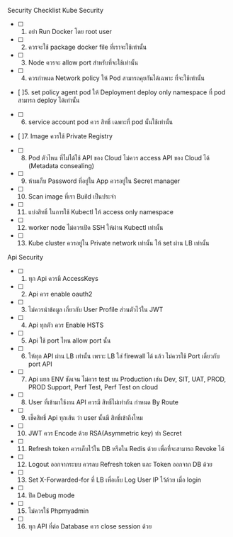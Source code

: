Security Checklist
Kube Security
  - [ ] 1. อย่า Run Docker โดย root user
  - [ ] 2. ควรจะใช้ package docker file ที่เราจะใช้เท่านั้น
  - [ ] 3. Node ควรจะ allow port สำหรับที่จะใช้เท่านั้น
  - [ ] 4. ควรกำหนด Network policy ให้ Pod สามารถคุยกันได้เฉพาะ ที่จะใช้เท่านั้น
  - [ ]5. set policy agent pod ให้ Deployment deploy only namespace ที่ pod สามารถ deploy ได้เท่านั้น
  - [ ] 6. service account pod ควร สิทธิ์ เฉพาะที่ pod นั้นใช้เท่านั้น
  - [ ]7. Image ควรใช้ Private Registry
  - [ ] 8. Pod ตัวไหน ที่ไม่ได้ใช้ API ของ Cloud ไม่ควร access API ของ Cloud ได้ (Metadata consealing)
  - [ ] 9. ห้ามเก็บ Password ที่อยู่ใน App ควรอยู่ใน Secret manager
  - [ ] 10. Scan image ที่เรา Build เป็นประจำ
  - [ ] 11. แบ่งสิทธิ์ ในการใช้ Kubectl ให้ access only namespace
  - [ ] 12. worker node ไม่ควรเปิด SSH ให้ผ่าน Kubectl เท่านั้น
  - [ ] 13. Kube cluster ควรอยู่ใน Private network เท่านั้น ให้ set ผ่าน LB เท่านั้น

Api Security

- [ ] 1. ทุก Api ควรมี AccessKeys
- [ ] 2. Api ควร enable oauth2
- [ ] 3. ไม่ควรนำข้อมูล เกี่ยวกับ User Profile ส่วนตัวไว้ใน JWT
- [ ] 4. Api ทุกตัว ควร Enable HSTS
- [ ] 5. Api ใช้ port ไหน allow port นั้น
- [ ] 6. ให้ทุก API ผ่าน LB เท่านั้น เพราะ LB ใส่ firewall ได้ แล้ว ไม่ควรใช้ Port เดี่ยวกับ port API
- [ ] 7. Api แยก ENV ชัดเจน ไม่ควร test บน Production เช่น Dev, SIT, UAT, PROD, PROD Support, Perf Test, Perf Test on cloud
- [ ] 8. User ที่เข้ามาใช้งาน API ควรมี สิทธิ์ไม่เท่ากัน กำหนด By Route
- [ ] 9. เช็คสิทธิ์ Api ทุกเส้น ว่า user นั้นมี สิทธิ์เข้าถึงไหม
- [ ] 10. JWT ควร Encode ด้วย RSA(Asymmetric key) ทำ Secret
- [ ] 11. Refresh token ควรเก็บไว้ใน DB หรือใน Redis ด้วย เพื่อที่จะสามารถ Revoke ได้
- [ ] 12. Logout ออกจากระบบ ควรลบ Refresh token และ Token ออกจาก DB ด้วย
- [ ] 13. Set X-Forwarded-for ที่ LB เพื่อเก็บ Log User IP ไว้ด้วย เมื่อ login
- [ ] 14. ปิด Debug mode
- [ ] 15. ไม่ควรใช้ Phpmyadmin
- [ ] 16. ทุก API ที่ต่อ Database ควร close session ด้วย

